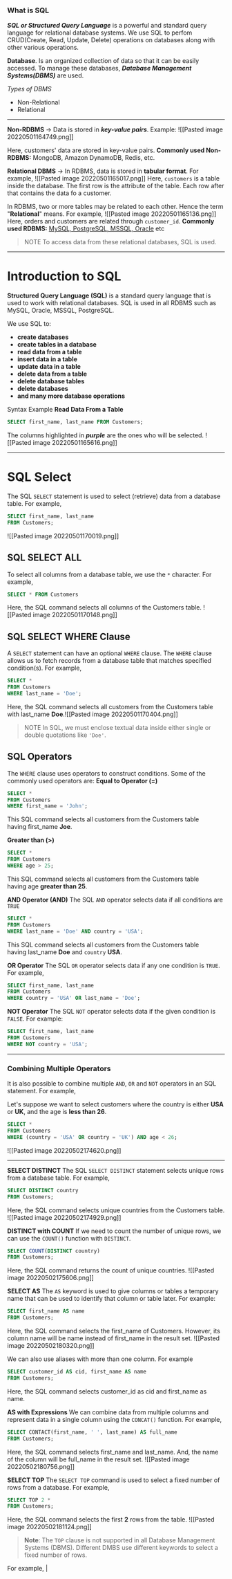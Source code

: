 ### What is SQL
***SQL or Structured Query Language*** is a powerful and standard query language for relational database systems. We use SQL to perfom CRUD(Create, Read, Update, Delete) operations on databases along with other various operations.

**Database**. Is an organized collection of data so that it can be easily accessed. To manage these databases, ***Database Management Systems(DBMS)*** are used.

*Types of DBMS*
- Non-Relational
- Relational
---
**Non-RDBMS** -> Data is stored in ***key-value pairs***. Example:
![[Pasted image 20220501164749.png]]

Here, customers' data are stored in key-value pairs.
**Commonly used Non-RDBMS:** MongoDB, Amazon DynamoDB, Redis, etc.

**Relational DBMS** -> In RDBMS, data is stored in **tabular format**. For example,
![[Pasted image 20220501165017.png]]
Here, `customers` is a table inside the database.
The first row is the attribute of the table. Each row after that contains the data fo a customer.

In RDBMS, two or more tables may be related to each other. Hence the term "**Relational**" means. For example,
![[Pasted image 20220501165136.png]]
Here, orders and customers are related through `customer_id`.
**Commonly used RDBMS:** <u>MySQL, PostgreSQL, MSSQL, Oracle</u> etc
> NOTE
> To access data from these relational databases, SQL is used.

---
# Introduction to SQL
**Structured Query Language (SQL)** is a standard query language that is used to work with relational databases. SQL is used in all RDBMS such as MySQL, Oracle, MSSQL, PostgreSQL.

We use SQL to:
-   **create databases**
-   **create tables in a database**
-   **read data from a table**
-   **insert data in a table**
-   **update data in a table**
-   **delete data from a table**
-   **delete database tables**
-   **delete databases**
-   **and many more database operations**

Syntax Example
**Read Data From a Table**
```sql
SELECT first_name, last_name FROM Customers;
```
The columns highlighted in ***purple*** are the ones who will be selected.
![[Pasted image 20220501165616.png]]

---

# SQL Select
The SQL `SELECT` statement is used to select (retrieve) data from a database table. For example,
```sql
SELECT first_name, last_name
FROM Customers;
```
![[Pasted image 20220501170019.png]]

## SQL SELECT ALL
To select all columns from a database table, we use the `*` character. For example,
```sql
SELECT * FROM Customers
```
Here, the SQL command selects all columns of the Customers table.
![[Pasted image 20220501170148.png]]

## SQL SELECT WHERE Clause
A `SELECT` statement can have an optional `WHERE` clause. The `WHERE` clause allows us to fetch records from a database table that matches specified condition(s). For example,
```sql
SELECT *
FROM Customers
WHERE last_name = 'Doe';
```
Here, the SQL command selects all customers from the Customers table with last_name **Doe**.![[Pasted image 20220501170404.png]]
> NOTE
> In SQL, we must enclose textual data inside either single or double quotations like `'Doe'`.

## SQL Operators
The `WHERE` clause uses operators to construct conditions. Some of the commonly used operators are:
**Equal to Operator (=)**

```sql
SELECT *
FROM Customers
WHERE first_name = 'John';
```

This SQL command selects all customers from the Customers table having first_name **Joe**.

**Greater than (>)**

```sql
SELECT *
FROM Customers
WHERE age > 25;
```

This SQL command selects all customers from the Customers table having age **greater than 25**.

**AND Operator (AND)**
The SQL `AND` operator selects data if all conditions are `TRUE`

```sql
SELECT *
FROM Customers
WHERE last_name = 'Doe' AND country = 'USA';
```

This SQL command selects all customers from the Customers table having last_name **Doe** and `country` **USA**.

**OR Operator**
The SQL `OR` operator selects data if any one condition is `TRUE`. For example,
``` sql
SELECT first_name, last_name
FROM Customers
WHERE country = 'USA' OR last_name = 'Doe';
```

**NOT Operator**
The SQL `NOT` operator selects data if the given condition is `FALSE`. For example:
```sql 
SELECT first_name, last_name
FROM Customers
WHERE NOT country = 'USA';
```

---
### Combining Multiple Operators
It is also possible to combine multiple `AND`, `OR` and `NOT` operators in an SQL statement. For example,

Let's suppose we want to select customers where the country is either **USA** or **UK**, and the age is **less than 26**.
```sql
SELECT *
FROM Customers
WHERE (country = 'USA' OR country = 'UK') AND age < 26;
```
![[Pasted image 20220502174620.png]]

---
**SELECT DISTINCT**
The SQL `SELECT DISTINCT` statement selects unique rows from a database table. For example,
```sql
SELECT DISTINCT country
FROM Customers;
```
Here, the SQL command selects unique countries from the Customers table.
![[Pasted image 20220502174929.png]]

**DISTINCT with COUNT**
If we need to count the number of unique rows, we can use the `COUNT()` function with `DISTINCT`.
```sql
SELECT COUNT(DISTINCT country)
FROM Customers;
```
Here, the SQL command returns the count of unique countries.
![[Pasted image 20220502175606.png]]

**SELECT AS**
The `AS` keyword is used to give columns or tables a temporary name that can be used to identify that column or table later. For example:
```sql
SELECT first_name AS name
FROM Customers;
```
Here, the SQL command selects the first_name of Customers. However, its column name will be name instead of first_name in the result set.
![[Pasted image 20220502180320.png]]

We can also use aliases with more than one column. For example
```sql
SELECT customer_id AS cid, first_name AS name
FROM Customers;
```
Here, the SQL command selects customer_id as cid and first_name as name.

**AS with Expressions**
We can combine data from multiple columns and represent data in a single column using the `CONCAT()` function. For example,
```sql
SELECT CONTACT(first_name, ' ', last_name) AS full_name
FROM Customers;
```
Here, the SQL command selects first_name and last_name. And, the name of the column will be full_name in the result set.
![[Pasted image 20220502180756.png]]

**SELECT TOP**
The `SELECT TOP` command is used to select a fixed number of rows from a database. For example,
```sql
SELECT TOP 2 *
FROM Customers;
```
Here, the SQL command selects the first **2** rows from the table.
![[Pasted image 20220502181124.png]]
> **Note**: The `TOP` clause is not supported in all Database Management Systems (DBMS). Different DMBS use different keywords to select a fixed number of rows.

For example,
|